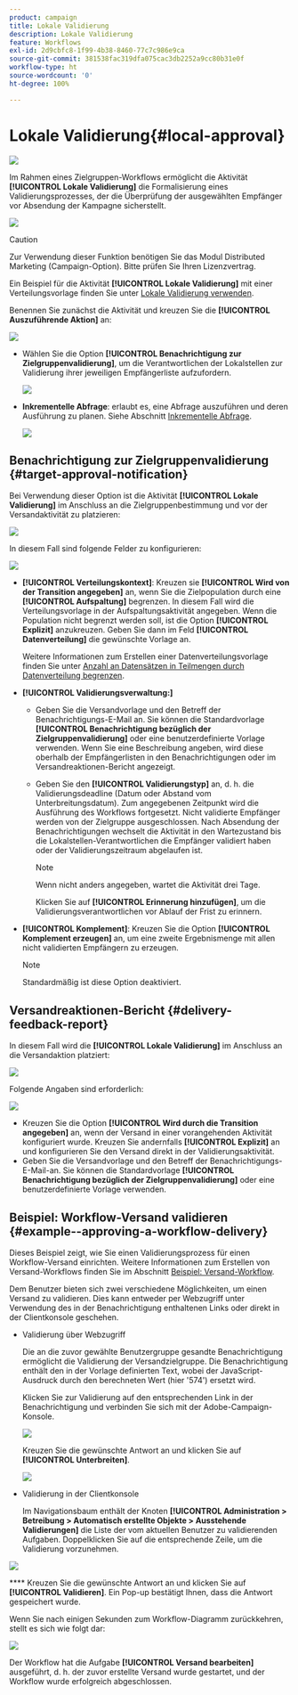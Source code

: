 ```yaml
---
product: campaign
title: Lokale Validierung
description: Lokale Validierung
feature: Workflows
exl-id: 2d9cbfc8-1f99-4b38-8460-77c7c986e9ca
source-git-commit: 381538fac319dfa075cac3db2252a9cc80b31e0f
workflow-type: ht
source-wordcount: '0'
ht-degree: 100%

---
```


# Lokale Validierung{#local-approval}

![](../../assets/v7-only.svg)

Im Rahmen eines Zielgruppen-Workflows ermöglicht die Aktivität **[!UICONTROL Lokale Validierung]** die Formalisierung eines Validierungsprozesses, der die Überprüfung der ausgewählten Empfänger vor Absendung der Kampagne sicherstellt.

![](assets/local_validation_0.png)

>[!CAUTION]
>
>Zur Verwendung dieser Funktion benötigen Sie das Modul Distributed Marketing (Campaign-Option). Bitte prüfen Sie Ihren Lizenzvertrag.

Ein Beispiel für die Aktivität **[!UICONTROL Lokale Validierung]** mit einer Verteilungsvorlage finden Sie unter [Lokale Validierung verwenden](using-the-local-approval-activity.md).

Benennen Sie zunächst die Aktivität und kreuzen Sie die **[!UICONTROL Auszuführende Aktion]** an:

![](assets/local_validation_1.png)

* Wählen Sie die Option **[!UICONTROL Benachrichtigung zur Zielgruppenvalidierung]**, um die Verantwortlichen der Lokalstellen zur Validierung ihrer jeweiligen Empfängerliste aufzufordern.

   ![](assets/local_validation_intro_2.png)

* **Inkrementelle Abfrage**: erlaubt es, eine Abfrage auszuführen und deren Ausführung zu planen. Siehe Abschnitt [Inkrementelle Abfrage](incremental-query.md).

   ![](assets/local_validation_intro_3.png)

## Benachrichtigung zur Zielgruppenvalidierung {#target-approval-notification}

Bei Verwendung dieser Option ist die Aktivität **[!UICONTROL Lokale Validierung]** im Anschluss an die Zielgruppenbestimmung und vor der Versandaktivität zu platzieren:

![](assets/local_validation_2.png)

In diesem Fall sind folgende Felder zu konfigurieren:

![](assets/local_validation_3.png)

* **[!UICONTROL Verteilungskontext]**: Kreuzen sie **[!UICONTROL Wird von der Transition angegeben]** an, wenn Sie die Zielpopulation durch eine **[!UICONTROL Aufspaltung]** begrenzen. In diesem Fall wird die Verteilungsvorlage in der Aufspaltungsaktivität angegeben. Wenn die Population nicht begrenzt werden soll, ist die Option **[!UICONTROL Explizit]** anzukreuzen. Geben Sie dann im Feld **[!UICONTROL Datenverteilung]** die gewünschte Vorlage an.

   Weitere Informationen zum Erstellen einer Datenverteilungsvorlage finden Sie unter [Anzahl an Datensätzen in Teilmengen durch Datenverteilung begrenzen](split.md#limiting-the-number-of-subset-records-per-data-distribution).

* **[!UICONTROL Validierungsverwaltung:]**

   * Geben Sie die Versandvorlage und den Betreff der Benachrichtigungs-E-Mail an. Sie können die Standardvorlage **[!UICONTROL Benachrichtigung bezüglich der Zielgruppenvalidierung]** oder eine benutzerdefinierte Vorlage verwenden. Wenn Sie eine Beschreibung angeben, wird diese oberhalb der Empfängerlisten in den Benachrichtigungen oder im Versandreaktionen-Bericht angezeigt.
   * Geben Sie den **[!UICONTROL Validierungstyp]** an, d. h. die Validierungsdeadline (Datum oder Abstand vom Unterbreitungsdatum). Zum angegebenen Zeitpunkt wird die Ausführung des Workflows fortgesetzt. Nicht validierte Empfänger werden von der Zielgruppe ausgeschlossen. Nach Absendung der Benachrichtigungen wechselt die Aktivität in den Wartezustand bis die Lokalstellen-Verantwortlichen die Empfänger validiert haben oder der Validierungszeitraum abgelaufen ist.

      >[!NOTE]
      >
      >Wenn nicht anders angegeben, wartet die Aktivität drei Tage.

      Klicken Sie auf **[!UICONTROL Erinnerung hinzufügen]**, um die Validierungsverantwortlichen vor Ablauf der Frist zu erinnern.

* **[!UICONTROL Komplement]**: Kreuzen Sie die Option **[!UICONTROL Komplement erzeugen]** an, um eine zweite Ergebnismenge mit allen nicht validierten Empfängern zu erzeugen.

   >[!NOTE]
   >
   >Standardmäßig ist diese Option deaktiviert.

## Versandreaktionen-Bericht {#delivery-feedback-report}

In diesem Fall wird die **[!UICONTROL Lokale Validierung]** im Anschluss an die Versandaktion platziert:

![](assets/local_validation_4.png)

Folgende Angaben sind erforderlich:

![](assets/local_validation_workflow_4.png)

* Kreuzen Sie die Option **[!UICONTROL Wird durch die Transition angegeben]** an, wenn der Versand in einer vorangehenden Aktivität konfiguriert wurde. Kreuzen Sie andernfalls **[!UICONTROL Explizit]** an und konfigurieren Sie den Versand direkt in der Validierungsaktivität.
* Geben Sie die Versandvorlage und den Betreff der Benachrichtigungs-E-Mail-an. Sie können die Standardvorlage **[!UICONTROL Benachrichtigung bezüglich der Zielgruppenvalidierung]** oder eine benutzerdefinierte Vorlage verwenden.

## Beispiel: Workflow-Versand validieren {#example--approving-a-workflow-delivery}

Dieses Beispiel zeigt, wie Sie einen Validierungsprozess für einen Workflow-Versand einrichten. Weitere Informationen zum Erstellen von Versand-Workflows finden Sie im Abschnitt [Beispiel: Versand-Workflow](delivery.md#example--delivery-workflow).

Dem Benutzer bieten sich zwei verschiedene Möglichkeiten, um einen Versand zu validieren. Dies kann entweder per Webzugriff unter Verwendung des in der Benachrichtigung enthaltenen Links oder direkt in der Clientkonsole geschehen.

* Validierung über Webzugriff

   Die an die zuvor gewählte Benutzergruppe gesandte Benachrichtigung ermöglicht die Validierung der Versandzielgruppe. Die Benachrichtigung enthält den in der Vorlage definierten Text, wobei der JavaScript-Ausdruck durch den berechneten Wert (hier &#39;574&#39;) ersetzt wird.

   Klicken Sie zur Validierung auf den entsprechenden Link in der Benachrichtigung und verbinden Sie sich mit der Adobe-Campaign-Konsole.

   ![](assets/new-workflow-valid-webaccess.png)

   Kreuzen Sie die gewünschte Antwort an und klicken Sie auf **[!UICONTROL Unterbreiten]**.

   ![](assets/new-workflow-valid-webaccess-confirm.png)

* Validierung in der Clientkonsole

   Im Navigationsbaum enthält der Knoten **[!UICONTROL Administration > Betreibung > Automatisch erstellte Objekte > Ausstehende Validierungen]** die Liste der vom aktuellen Benutzer zu validierenden Aufgaben. Doppelklicken Sie auf die entsprechende Zeile, um die Validierung vorzunehmen.

![](assets/new-workflow-7.png)

**** Kreuzen Sie die gewünschte Antwort an und klicken Sie auf **[!UICONTROL Validieren]**. Ein Pop-up bestätigt Ihnen, dass die Antwort gespeichert wurde.

Wenn Sie nach einigen Sekunden zum Workflow-Diagramm zurückkehren, stellt es sich wie folgt dar:

![](assets/new-workflow-8.png)

Der Workflow hat die Aufgabe **[!UICONTROL Versand bearbeiten]** ausgeführt, d. h. der zuvor erstellte Versand wurde gestartet, und der Workflow wurde erfolgreich abgeschlossen.
